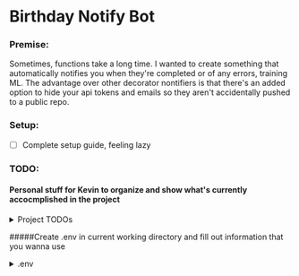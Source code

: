 # Birthday Notify Bot
### **Premise:**
Sometimes, functions take a long time. I wanted to create something that automatically notifies you when they're completed or of any errors, training ML. The advantage over other decorator nontifiers is that there's an added option to hide your api tokens and emails so they aren't accidentally pushed to a public repo. 

### **Setup:**
- [ ]  Complete setup guide, feeling lazy

### **TODO:**
#### Personal stuff for Kevin to organize and show what's currently accocmplished in the project
<details>
<summary>Project TODOs</summary>
<br>

**Admin stuff/documentation**
- [ ]  Complete ReadMe
- [x]  Remove my environment variables
- [X]  Document environment variables
- [X]  Write some tests

**Code stuff**
- [x] Add support for texts
- [x] Add support for slack
- [x] Add Default notify
- [x] Add ENV variable support
- [x] Use user email to search for slackID
- [x] Add generic decorator support
- [X] Add arguments to decorator support so you can specify keyword arguments like "(email={email}, token={token})"
- [X] Add .env support
- [X] Write Tests
- [X] Add logger support
- [ ] GitHub acttion auto deploymentt
- [ ] Add Microsoft teams
- [ ] Add Some other 
</br>
</details>

#####Create .env in current working directory and fill out information that you wanna use

<details>
<summary>.env</summary>
<a href="https://raw.githubusercontent.com/kevinfjiang/FuncNotify/master/template.env">Strongly encourage copying this template, below is an attempt to embed the file</a>
<p></p><p></p><p>
<iframe src="https://www.w3.org/services/html2txt?url=https%3A%2F%2Fraw.githubusercontent.com%2Fkevinfjiang%2FFuncNotify%2Fmaster%2Ftemplate.env"></iframe>


</details>